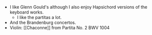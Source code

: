 - I like Glenn Gould's although I also enjoy Hapsichord versions of the keyboard works.
    * I like the partitas a lot. 
- And the Brandenburg concertos.
- Violin: [[Chaconne]] from Partita No. 2 BWV 1004
